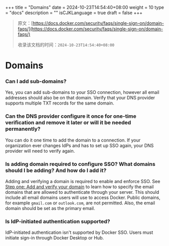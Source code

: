 +++
title = "Domains"
date = 2024-10-23T14:54:40+08:00
weight = 10
type = "docs"
description = ""
isCJKLanguage = true
draft = false
+++

> 原文：[https://docs.docker.com/security/faqs/single-sign-on/domain-faqs/](https://docs.docker.com/security/faqs/single-sign-on/domain-faqs/)
>
> 收录该文档的时间：`2024-10-23T14:54:40+08:00`

# Domains

### Can I add sub-domains?

Yes, you can add sub-domains to your SSO connection, however all email addresses should also be on that domain. Verify that your DNS provider supports multiple TXT records for the same domain.

### Can the DNS provider configure it once for one-time verification and remove it later or will it be needed permanently?

You can do it one time to add the domain to a connection. If your organization ever changes IdPs and has to set up SSO again, your DNS provider will need to verify again.

### Is adding domain required to configure SSO? What domains should I be adding? And how do I add it?

Adding and verifying a domain is required to enable and enforce SSO. See [Step one: Add and verify your domain](https://docs.docker.com/security/for-admins/single-sign-on/configure/#step-one-add-and-verify-your-domain) to learn how to specify the email domains that are allowed to authenticate through your server. This should include all email domains users will use to access Docker. Public domains, for example `gmail.com` or `outlook.com`, are not permitted. Also, the email domain should be set as the primary email.

### Is IdP-initiated authentication supported?

IdP-initiated authentication isn't supported by Docker SSO. Users must initiate sign-in through Docker Desktop or Hub.
